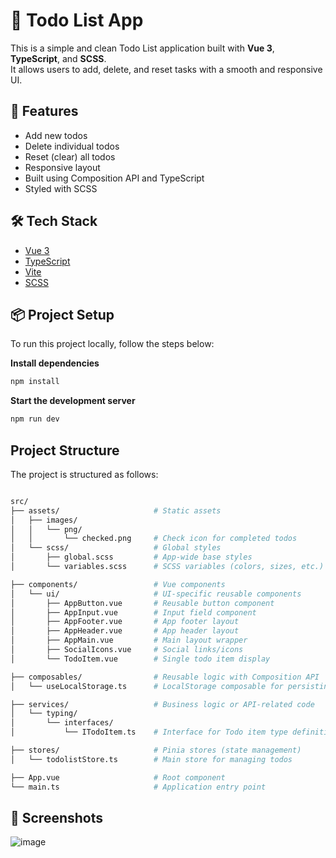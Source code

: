 # 📝 Todo List App

This is a simple and clean Todo List application built with **Vue 3**, **TypeScript**, and **SCSS**.  
It allows users to add, delete, and reset tasks with a smooth and responsive UI.

## 🚀 Features

- Add new todos
- Delete individual todos
- Reset (clear) all todos
- Responsive layout
- Built using Composition API and TypeScript
- Styled with SCSS

## 🛠️ Tech Stack

- [Vue 3](https://vuejs.org/)
- [TypeScript](https://www.typescriptlang.org/)
- [Vite](https://vitejs.dev/)
- [SCSS](https://sass-lang.com/)

## 📦 Project Setup

To run this project locally, follow the steps below:

**Install dependencies**

```bash
npm install
```

**Start the development server**

```bash
npm run dev
```

## Project Structure

The project is structured as follows:

```bash

src/
├── assets/                     # Static assets
│   ├── images/
│   │   └── png/
│   │       └── checked.png     # Check icon for completed todos
│   └── scss/                   # Global styles
│       ├── global.scss         # App-wide base styles
│       └── variables.scss      # SCSS variables (colors, sizes, etc.)

├── components/                 # Vue components
│   └── ui/                     # UI-specific reusable components
│       ├── AppButton.vue       # Reusable button component
│       ├── AppInput.vue        # Input field component
│       ├── AppFooter.vue       # App footer layout
│       ├── AppHeader.vue       # App header layout
│       ├── AppMain.vue         # Main layout wrapper
│       ├── SocialIcons.vue     # Social links/icons
│       └── TodoItem.vue        # Single todo item display

├── composables/                # Reusable logic with Composition API
│   └── useLocalStorage.ts      # LocalStorage composable for persisting todos

├── services/                   # Business logic or API-related code
│   └── typing/                 
│       └── interfaces/         
│           └── ITodoItem.ts    # Interface for Todo item type definition

├── stores/                     # Pinia stores (state management)
│   └── todolistStore.ts        # Main store for managing todos

├── App.vue                     # Root component
└── main.ts                     # Application entry point
```
## 📸 Screenshots
![image](https://github.com/user-attachments/assets/8d061237-506b-4b11-9644-d55ec3733807)
